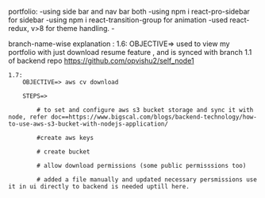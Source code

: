 portfolio:
    -using side bar and nav bar both
    -using npm i react-pro-sidebar for sidebar
    -using npm i react-transition-group for animation
    -used react-redux, v>8 for theme handling.
    -  

branch-name-wise explanation :
    1.6:
        OBJECTIVE=> used to view my portfolio with just download resume feature , and is synced with branch 1.1 of backend repo https://github.com/opvishu2/self_node1

    1.7:
        OBJECTIVE=> aws cv download

        STEPS=>

            # to set and configure aws s3 bucket storage and sync it with node, refer doc==https://www.bigscal.com/blogs/backend-technology/how-to-use-aws-s3-bucket-with-nodejs-application/

            #create aws keys

            # create bucket

            # allow download permissions (some public permisssions too)

            # added a file manually and updated necessary persmissions use it in ui directly to backend is needed uptill here.

